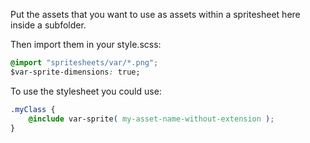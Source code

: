 Put the assets that you want to use as assets within a spritesheet here inside a subfolder.

Then import them in your style.scss:
```css
@import "spritesheets/var/*.png";
$var-sprite-dimensions: true;
```

To use the stylesheet you could use:
```css
.myClass {
	@include var-sprite( my-asset-name-without-extension );
}